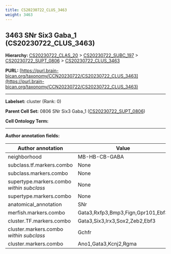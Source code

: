 ```yaml
---
title: CS20230722_CLUS_3463
weight: 3463
---
```

## 3463 SNr Six3 Gaba_1 (CS20230722_CLUS_3463)
<b>Hierarchy: </b>
[CS20230722_CLAS_20](../CS20230722_CLAS_20) >
[CS20230722_SUBC_197](../CS20230722_SUBC_197) >
[CS20230722_SUPT_0806](../CS20230722_SUPT_0806) >
[CS20230722_CLUS_3463](../CS20230722_CLUS_3463)

**PURL:** [https://purl.brain-bican.org/taxonomy/CCN20230722/CS20230722_CLUS_3463](https://purl.brain-bican.org/taxonomy/CCN20230722/CS20230722_CLUS_3463)

---


**Labelset:** cluster (Rank: 0)

**Parent Cell Set:** 0806 SNr Six3 Gaba_1 ([CS20230722_SUPT_0806](../CS20230722_SUPT_0806))



**Cell Ontology Term:** 

[MARKER GENES.]: #


---

[TRANSFERRED ANNOTATIONS.]: #


[AUTHOR ANNOTATION FIELDS.]: #


**Author annotation fields:**

| Author annotation | Value |
|-------------------|-------|
|neighborhood|MB-HB-CB-GABA|
|subclass.tf.markers.combo|None|
|subclass.markers.combo|None|
|supertype.markers.combo _within subclass_|None|
|supertype.markers.combo|None|
|anatomical_annotation|SNr|
|merfish.markers.combo|Gata3,Rxfp3,Bmp3,Fign,Gpr101,Ebf3|
|cluster.TF.markers.combo|Gata3,Six3,Irx3,Sox2,Zeb2,Ebf3|
|cluster.markers.combo _within subclass_|Gchfr|
|cluster.markers.combo|Ano1,Gata3,Kcnj2,Rgma|
